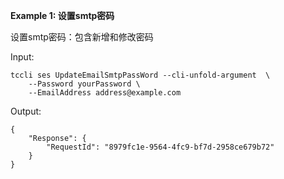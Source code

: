 **Example 1: 设置smtp密码**

设置smtp密码：包含新增和修改密码

Input: 

```
tccli ses UpdateEmailSmtpPassWord --cli-unfold-argument  \
    --Password yourPassword \
    --EmailAddress address@example.com
```

Output: 
```
{
    "Response": {
        "RequestId": "8979fc1e-9564-4fc9-bf7d-2958ce679b72"
    }
}
```

